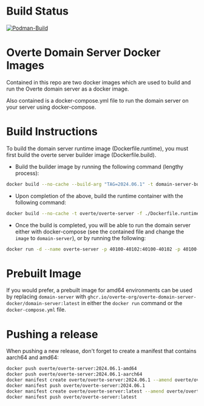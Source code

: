# Build Status

[![Podman-Build](https://github.com/overte-org/overte-domain-server-docker/actions/workflows/deploy.yaml/badge.svg)](https://github.com/overte-org/overte-domain-server-docker/actions/workflows/deploy.yaml)

# Overte Domain Server Docker Images

Contained in this repo are two docker images which are used to build and run the Overte domain server as a docker image.

Also contained is a docker-compose.yml file to run the domain server on your server using docker-compose.

# Build Instructions

To build the domain server runtime image (Dockerfile.runtime), you must first build the overte server builder image (Dockerfile.build).

- Build the builder image by running the following command (lengthy process): 
```sh 
docker build --no-cache --build-arg "TAG=2024.06.1" -t domain-server-builder -f ./Dockerfile.build .
```
- Upon completion of the above, build the runtime container with the following command:
```sh 
docker build --no-cache -t overte/overte-server -f ./Dockerfile.runtime .
```

- Once the build is completed, you will be able to run the domain server either with docker-compose (see the contained file and change the `image` to `domain-server`), or by running the following:
```sh
docker run -d --name overte-server -p 40100-40102:40100-40102 -p 40100-40102:40100-40102/udp -p 48000-48006:48000-48006/udp -v $(pwd)/logs:/var/log -v $(pwd)/data:/root/.local/share/Overte --restart unless-stopped domain-server
```

# Prebuilt Image

If you would prefer, a prebuilt image for amd64 environments can be used by replacing `domain-server` with `ghcr.io/overte-org/overte-domain-server-docker/domain-server:latest` in either the `docker run` command or the `docker-compose.yml` file.

# Pushing a release

When pushing a new release, don't forget to create a manifest that contains aarch64 and amd64:
```bash
docker push overte/overte-server:2024.06.1-amd64
docker push overte/overte-server:2024.06.1-aarch64
docker manifest create overte/overte-server:2024.06.1 --amend overte/overte-server:2024.06.1-amd64 --amend overte/overte-server:2024.06.1-aarch64
docker manifest push overte/overte-server:2024.06.1
docker manifest create overte/overte-server:latest --amend overte/overte-server:2024.06.1-amd64 --amend overte/overte-server:2024.06.1-aarch64
docker manifest push overte/overte-server:latest
```